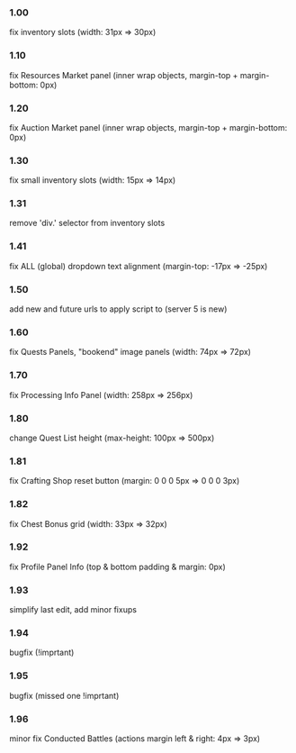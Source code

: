 ### 1.00
  fix inventory slots (width: 31px => 30px)
### 1.10
  fix Resources Market panel (inner wrap objects, margin-top + margin-bottom: 0px)
### 1.20
  fix Auction Market panel (inner wrap objects, margin-top + margin-bottom: 0px)
### 1.30
  fix small inventory slots (width: 15px => 14px)
### 1.31
  remove 'div.' selector from inventory slots
### 1.41
  fix ALL (global) dropdown text alignment (margin-top: -17px => -25px)
### 1.50
  add new and future urls to apply script to (server 5 is new)
### 1.60
  fix Quests Panels, "bookend" image panels (width: 74px => 72px)
### 1.70
  fix Processing Info Panel (width: 258px => 256px)
### 1.80
  change Quest List height (max-height: 100px => 500px)
### 1.81
  fix Crafting Shop reset button (margin: 0 0 0 5px => 0 0 0 3px)
### 1.82
  fix Chest Bonus grid (width: 33px => 32px)
### 1.92
  fix Profile Panel Info (top & bottom padding & margin: 0px)
### 1.93
  simplify last edit, add minor fixups
### 1.94
  bugfix (!imprtant)
### 1.95
  bugfix (missed one !imprtant)
### 1.96
  minor fix Conducted Battles (actions margin left & right: 4px => 3px)
